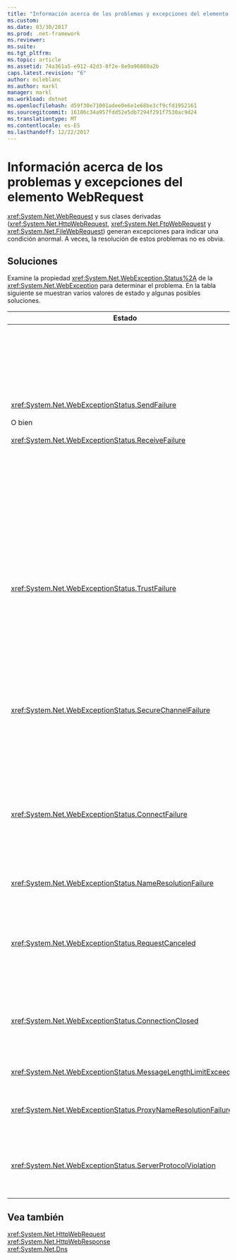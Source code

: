 ```yaml
---
title: "Información acerca de los problemas y excepciones del elemento WebRequest"
ms.custom: 
ms.date: 03/30/2017
ms.prod: .net-framework
ms.reviewer: 
ms.suite: 
ms.tgt_pltfrm: 
ms.topic: article
ms.assetid: 74a361a5-e912-42d3-8f2e-8e9a96880a2b
caps.latest.revision: "6"
author: mcleblanc
ms.author: markl
manager: markl
ms.workload: dotnet
ms.openlocfilehash: d59f30e71001adee0e6e1e68be3cf9cfd1952161
ms.sourcegitcommit: 16186c34a957fdd52e5db7294f291f7530ac9d24
ms.translationtype: MT
ms.contentlocale: es-ES
ms.lasthandoff: 12/22/2017
---
```

# <a name="understanding-webrequest-problems-and-exceptions"></a>Información acerca de los problemas y excepciones del elemento WebRequest
<xref:System.Net.WebRequest> y sus clases derivadas (<xref:System.Net.HttpWebRequest>, <xref:System.Net.FtpWebRequest> y <xref:System.Net.FileWebRequest>) generan excepciones para indicar una condición anormal. A veces, la resolución de estos problemas no es obvia.  
  
## <a name="solutions"></a>Soluciones  
 Examine la propiedad <xref:System.Net.WebException.Status%2A> de la <xref:System.Net.WebException> para determinar el problema. En la tabla siguiente se muestran varios valores de estado y algunas posibles soluciones.  
  
|Estado|Detalles|Soluciones|  
|------------|-------------|--------------|  
|<xref:System.Net.WebExceptionStatus.SendFailure><br /><br /> O bien<br /><br /> <xref:System.Net.WebExceptionStatus.ReceiveFailure>|Hay un problema con el socket subyacente. Es posible que se haya restablecido la conexión.|Vuelva a conectarse y vuelva a enviar la solicitud.<br /><br /> Asegúrese de que tiene instalado el Service Pack más reciente.<br /><br /> Aumente el valor de la propiedad <xref:System.Net.ServicePointManager.MaxServicePointIdleTime%2A?displayProperty=nameWithType>.<br /><br /> Establezca <xref:System.Net.HttpWebRequest.KeepAlive%2A?displayProperty=nameWithType> en `false`.<br /><br /> Aumente el número de conexiones máximas con la propiedad <xref:System.Net.ServicePointManager.DefaultConnectionLimit%2A>.<br /><br /> Compruebe la configuración de proxy.<br /><br /> Si usa SSL, asegúrese de que el proceso de servidor tiene permiso para obtener acceso al almacén de certificados.<br /><br /> Si envía una gran cantidad de datos, establezca <xref:System.Net.HttpWebRequest.AllowWriteStreamBuffering%2A> en `false`.|  
|<xref:System.Net.WebExceptionStatus.TrustFailure>|No se pudo validar el certificado de servidor.|Intente abrir el identificador URI con Internet Explorer. Resuelva todas las alertas de seguridad que muestre Internet Explorer. Si no puede resolver las alertas de seguridad, puede crear una clase de directiva de certificados que implemente <xref:System.Net.ICertificatePolicy> que devuelva `true` y luego pasarla a <xref:System.Net.ServicePointManager.CertificatePolicy%2A>.<br /><br /> Vea [http://support.microsoft.com/?id=823177](http://go.microsoft.com/fwlink/?LinkID=179653).<br /><br /> Asegúrese de que el certificado de la entidad de certificación que firmó el certificado de servidor se ha agregado a la lista de entidades de certificación de confianza de Internet Explorer.<br /><br /> Asegúrese de que el nombre de host de la dirección URL coincide con el nombre común del certificado de servidor.|  
|<xref:System.Net.WebExceptionStatus.SecureChannelFailure>|Hubo un problema en la transacción de SSL o con el certificado.|La versión 1.1 de .NET Framework solo es compatible con la versión 3.0 de SSL. Si el servidor usa solo la versión 1.0 de TLS o la versión 2.0 de SSL, se generará la excepción. Actualice a la versión 2.0 de .NET Framework y establezca <xref:System.Net.ServicePointManager.SecurityProtocol%2A> para que coincida con el servidor.<br /><br /> El certificado de cliente está firmado por una entidad de certificación (CA) en la que el servidor no confía. Instale el certificado de la entidad de certificación en el servidor. Vea [http://support.microsoft.com/?id=332077](http://go.microsoft.com/fwlink/?LinkID=179654).<br /><br /> Asegúrese de que tiene instalado el Service Pack más reciente.|  
|<xref:System.Net.WebExceptionStatus.ConnectFailure>|Error en la conexión|Hay un proxy o un firewall que está bloqueando la conexión. Modifique el firewall o el proxy para permitir la conexión.<br /><br /> Designe explícitamente un <xref:System.Net.WebProxy> en la aplicación cliente mediante una llamada al constructor <xref:System.Net.WebProxy> (WebServiceProxyClass.Proxy = nuevo WebProxy [[http://server:80](http://server/), true]).<br /><br /> Ejecute Filemon o Regmon para garantizar que la identidad del proceso de trabajo tiene los permisos necesarios para obtener acceso a WSPWSP.dll, HKLM\System\CurrentControlSet\Services\DnsCache o a HKLM\System\CurrentControlSet\Services\WinSock2.|  
|<xref:System.Net.WebExceptionStatus.NameResolutionFailure>|El servicio de nombres de dominio no pudo resolver el nombre de host.|Configure el proxy correctamente. Vea [http://support.microsoft.com/?id=318140](http://go.microsoft.com/fwlink/?LinkID=179655).<br /><br /> Asegúrese de que los firewalls o software antivirus instalados no estén bloqueando la conexión.|  
|<xref:System.Net.WebExceptionStatus.RequestCanceled>|Se llamó a <xref:System.Net.WebRequest.Abort%2A> o se produjo un error.|Este problema puede deberse a una carga pesada en el cliente o servidor. Reduzca la carga.<br /><br /> Aumente el valor de <xref:System.Net.ServicePointManager.DefaultConnectionLimit%2A>.<br /><br /> Vea [http://support.microsoft.com/?id=821268](http://go.microsoft.com/fwlink/?LinkID=179656) para modificar la configuración de rendimiento del servicio web.|  
|<xref:System.Net.WebExceptionStatus.ConnectionClosed>|La aplicación intentó escribir en un socket que ya se ha cerrado.|El cliente o el servidor está sobrecargado. Reduzca la carga.<br /><br /> Aumente el valor de <xref:System.Net.ServicePointManager.DefaultConnectionLimit%2A>.<br /><br /> Vea [http://support.microsoft.com/?id=821268](http://go.microsoft.com/fwlink/?LinkID=179656) para modificar la configuración de rendimiento del servicio web.|  
|<xref:System.Net.WebExceptionStatus.MessageLengthLimitExceeded>|Se ha superado el límite establecido (<xref:System.Net.HttpWebRequest.MaximumResponseHeadersLength%2A>) en la longitud del mensaje.|Aumente el valor de la propiedad <xref:System.Net.HttpWebRequest.MaximumResponseHeadersLength%2A>.|  
|<xref:System.Net.WebExceptionStatus.ProxyNameResolutionFailure>|El servicio de nombres de dominio no pudo resolver el nombre de host del proxy.|Configure el proxy correctamente. Vea [http://support.microsoft.com/?id=318140](http://go.microsoft.com/fwlink/?LinkID=179655).<br /><br /> Fuerce a <xref:System.Net.HttpWebRequest> para que no use ningún proxy estableciendo la propiedad <xref:System.Net.HttpWebRequest.Proxy%2A> en `null`.|  
|<xref:System.Net.WebExceptionStatus.ServerProtocolViolation>|La respuesta del servidor no es una respuesta HTTP válida. Este problema se produce cuando .NET Framework detecta que la respuesta del servidor no es compatible con la RFC de HTTP 1.1. Este problema puede producirse si la respuesta contiene encabezados o delimitadores de encabezado incorrectos. RFC 2616 define HTTP 1.1 y el formato válido para la respuesta del servidor. Para obtener más información, vea [http://www.ietf.org](http://go.microsoft.com/fwlink/?LinkID=147388).|Obtenga un seguimiento de red de la transacción y examine los encabezados de la respuesta.<br /><br /> Si la aplicación requiere la respuesta del servidor sin analizar (podría tratarse de un problema de seguridad), establezca `useUnsafeHeaderParsing` en `true` en el archivo de configuración. Vea [\<httpWebRequest> (Elemento, Configuración de red)](../../../docs/framework/configure-apps/file-schema/network/httpwebrequest-element-network-settings.md).|  
  
## <a name="see-also"></a>Vea también  
 <xref:System.Net.HttpWebRequest>  
 <xref:System.Net.HttpWebResponse>  
 <xref:System.Net.Dns>
